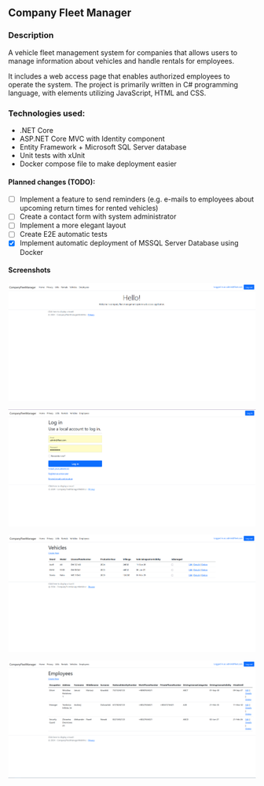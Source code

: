 ## Company Fleet Manager

### Description

A vehicle fleet management system for companies that allows users to manage information about vehicles and handle rentals for employees. 

It includes a web access page that enables authorized employees to operate the system. The project is primarily written in C# programming language, with elements utilizing JavaScript, HTML and CSS. 

### Technologies used:
- .NET Core
- ASP.NET Core MVC with Identity component
- Entity Framework + Microsoft SQL Server database
- Unit tests with xUnit
- Docker compose file to make deployment easier

#### Planned changes (TODO):
- [ ] Implement a feature to send reminders (e.g. e-mails to employees about upcoming return times for rented vehicles)
- [ ] Create a contact form with system administrator
- [ ] Implement a more elegant layout
- [ ] Create E2E automatic tests
- [x] Implement automatic deployment of MSSQL Server Database using Docker

#### Screenshots
![Screenshot 1 - Home](/res/home.png?raw=true "Home")  

![Screenshot 2 - Login](/res/login.png?raw=true "Login")  

![Screenshot 3 - Vehicles](/res/vehicles.png?raw=true "Vehicles")  

![Screenshot 4 - Employees](/res/employees.png?raw=true "Employees")